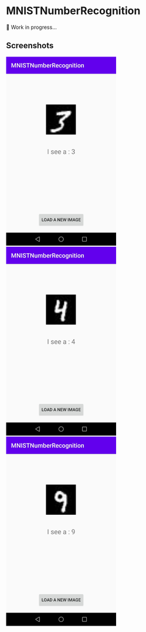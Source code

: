 # MNISTNumberRecognition
:construction_worker: Work in progress...

## Screenshots
<img src="/images/example_3.jpg" alt="example_3" width="300"/> <img src="/images/example_4.jpg" alt="example_4" width="300"/> <img src="/images/example_9.jpg" alt="example_9" width="300"/>
